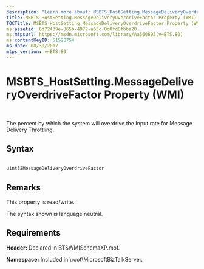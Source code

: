 ```yaml
---
description: "Learn more about: MSBTS_HostSetting.MessageDeliveryOverdriveFactor Property (WMI)"
title: MSBTS_HostSetting.MessageDeliveryOverdriveFactor Property (WMI)
TOCTitle: MSBTS_HostSetting.MessageDeliveryOverdriveFactor Property (WMI)
ms:assetid: 6d72439e-865b-4972-a65c-0d0fd8fbba20
ms:mtpsurl: https://msdn.microsoft.com/library/Aa560695(v=BTS.80)
ms:contentKeyID: 51528754
ms.date: 08/30/2017
mtps_version: v=BTS.80
---
```


# MSBTS\_HostSetting.MessageDeliveryOverdriveFactor Property (WMI)

 

The percent by which the system will overdrive the Input rate for Message Delivery Throttling.

## Syntax

```C#
  
uint32MessageDeliveryOverdriveFactor  
```

## Remarks

This property is read/write.

The syntax shown is language neutral.

## Requirements

**Header:** Declared in BTSWMISchemaXP.mof.

**Namespace:** Included in \\root\\MicrosoftBizTalkServer.

